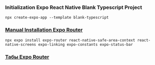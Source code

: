 ### Initialization Expo React Native Blank Typescript Project
```
npx create-expo-app --template blank-typescript
```

### [Manual Installation Expo Router](https://docs.expo.dev/router/installation/#manual-installation)
```
npx expo install expo-router react-native-safe-area-context react-native-screens expo-linking expo-constants expo-status-bar
```

### [Табы Expo Router](https://docs.expo.dev/router/advanced/tabs/)